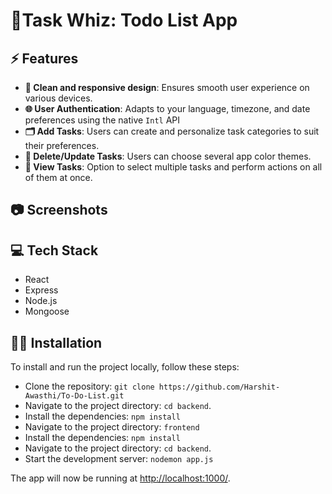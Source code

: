 <!-- prettier-ignore -->
<p align="center">


<h1>📝Task Whiz: Todo List App</h1>
</p>





## ⚡ Features

- **📱 Clean and responsive design**: Ensures smooth user experience on various devices.
- **🌐 User Authentication**: Adapts to your language, timezone, and date preferences using the native `Intl` API
- **🗂️ Add Tasks**: Users can create and personalize task categories to suit their preferences.
- **📴 Delete/Update Tasks**: Users can choose several app color themes.
- **🔎 View Tasks**: Option to select multiple tasks and perform actions on all of them at once.


## 📷 Screenshots



## 💻 Tech Stack

- React
- Express
- Node.js
- Mongoose

## 👨‍💻 Installation

To install and run the project locally, follow these steps:

- Clone the repository: `git clone https://github.com/Harshit-Awasthi/To-Do-List.git`
- Navigate to the project directory: `cd backend`.
- Install the dependencies: `npm install`
- Navigate to the project directory: `frontend`
- Install the dependencies: `npm install`
- Navigate to the project directory: `cd backend`.
- Start the development server: `nodemon app.js  `

The app will now be running at [http://localhost:1000/](http://localhost:1000/).
